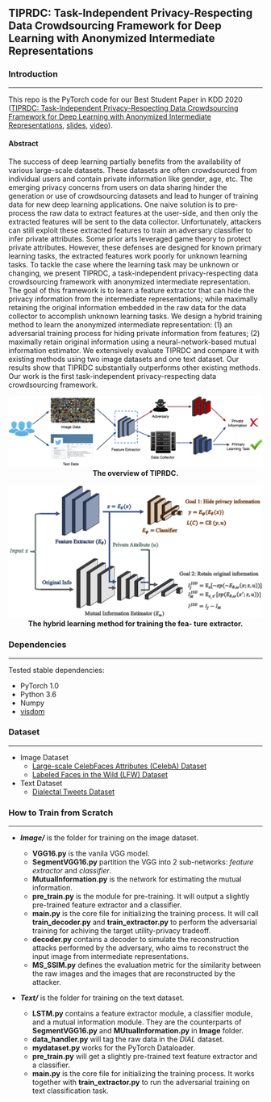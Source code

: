 ## TIPRDC: Task-Independent Privacy-Respecting Data Crowdsourcing Framework for Deep Learning with Anonymized Intermediate Representations
### Introduction
---
This repo is the PyTorch code for our Best Student Paper in KDD 2020 ([TIPRDC: Task-Independent Privacy-Respecting Data Crowdsourcing Framework for Deep Learning with Anonymized Intermediate Representations](https://dl.acm.org/doi/abs/10.1145/3394486.3403125), [slides](https://sites.duke.edu/angli/files/2020/12/KDD20_AngLi.pdf), [video](https://youtu.be/60FPYqXmYgU)).

#### Abstract
The success of deep learning partially benefits from the availability of various large-scale datasets. These datasets are often crowdsourced from individual users and contain private information like gender, age, etc. The emerging privacy concerns from users on data sharing hinder the generation or use of crowdsourcing datasets and lead to hunger of training data for new deep learning applications. One naive solution is to pre-process the raw data to extract features at the user-side, and then only the extracted features will be sent to the data collector. Unfortunately, attackers can still exploit these extracted features to train an adversary classifier to infer private attributes. Some prior arts leveraged game theory to protect private attributes. However, these defenses are designed for known primary learning tasks, the extracted features work poorly for unknown learning tasks. To tackle the case where the learning task may be unknown or changing, we present TIPRDC, a task-independent privacy-respecting data crowdsourcing framework with anonymized intermediate representation. The goal of this framework is to learn a feature extractor that can hide the privacy information from the intermediate representations; while maximally retaining the original information embedded in the raw data for the data collector to accomplish unknown learning tasks. We design a hybrid training method to learn the anonymized intermediate representation: (1) an adversarial training process for hiding private information from features; (2) maximally retain original information using a neural-network-based mutual information estimator. We extensively evaluate TIPRDC and compare it with existing methods using two image datasets and one text dataset. Our results show that TIPRDC substantially outperforms other existing methods. Our work is the first task-independent privacy-respecting data crowdsourcing framework.


<p align="center">
  <img src="https://github.com/charleslipku/TIPRDC/blob/main/overview.png">
   <b>The overview of TIPRDC.</b><br>
</p>

<p align="center">
  <img src="https://github.com/charleslipku/TIPRDC/blob/main/framework.png">
   <b>The hybrid learning method for training the fea- ture extractor.</b><br>
</p>



### Dependencies
---
Tested stable dependencies:
* PyTorch 1.0
* Python 3.6
* Numpy
* [visdom](https://github.com/facebookresearch/visdom)

### Dataset
---
* Image Dataset
  * [Large-scale CelebFaces Attributes (CelebA) Dataset](http://mmlab.ie.cuhk.edu.hk/projects/CelebA.html)
  * [Labeled Faces in the Wild (LFW) Dataset](http://vis-www.cs.umass.edu/lfw/)
* Text Dataset
  * [Dialectal Tweets Dataset](http://slanglab.cs.umass.edu/TwitterAAE/)

### How to Train from Scratch
---
- ***Image/*** is the folder for training on the image dataset.
    - **VGG16.py** is the vanila VGG model.
    - **SegmentVGG16.py** partition the VGG into 2 sub-networks: *feature extractor* and *classifier*.
    - **MutualInformation.py** is the network for estimating the mutual information. 
    - **pre_train.py** is the module for pre-training. It will output a slightly pre-trained feature extractor and a classifier.
    - **main.py** is the core file for initializing the training process. It will call **train_decoder.py** and **train_extractor.py** to perform the adversarial training for achiving the target utility-privacy tradeoff. 
    - **decoder.py** contains a decoder to simulate the reconstruction attacks performed by the adversary, who aims to reconstruct the input image from intermediate representations. 
    - **MS_SSIM.py** defines the evaluation metric for the similarity between the raw images and the images that are  reconstructed by the attacker.

- ***Text/*** is the folder for training on the text dataset.
    - **LSTM.py** contains a feature extractor module, a classifier module, and a mutual information module. They are the counterparts of **SegmentVGG16.py** and **MUtualInformation.py** in **Image** folder.
    - **data_handler.py** will tag the raw data in the *DIAL* dataset.
    - **mydataset.py** works for the PyTorch Dataloader.
    - **pre_train.py** will get a slightly pre-trained text feature extractor and a classifier.
    - **main.py** is the core file for initializing the training process. It works together with **train_extractor.py** to run the adversarial training on text classification task.
